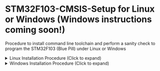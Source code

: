 # STM32F103-CMSIS-Setup for Linux or Windows (Windows instructions coming soon!)
Procedure to install command line toolchain and perform a sanity check to program the STM32F103 (Blue Pill) under Linux or Windows <br>
<details>
   
<summary>Linux Installation Procedure (Click to expand)</summary>

1. Install STM32CubeProgrammer<br>
   https://www.st.com/en/development-tools/stm32cubeprog.html<br>
   Follow the registration and download instructions. Extract the zip file. Enter the new directory, double-click on the linux installer,
   **SetupSTM32CubeProgrammer-x.xx.x.linux**, and follow the installation instructions.
2. Install "libusb-1.0-0-dev" (From the command line).<br>
   ```sudo apt install libusb-1.0-0-dev```
3. Add permissions to use USB ST-Link Programmer.<br>
   ```sudo cp ~/STMicroelectronics/STM32Cube/STM32CubeProgrammer/Drivers/rules/*.* /etc/udev/rules.d```
4. Create persistent environment variable to point to the STM32_Programmer_CLI executable (to be used within Makefile). Note that if the path
   to STM32_Programmer_CLI is different from the default install location of:<br>
   **~/STMicroelectronics/STM32Cube/STM32CubeProgrammer/bin**<br>
   then the following line must be modified accordingly.<br>
   ```export STMCUBE_PROG=~/STMicroelectronics/STM32Cube/STM32CubeProgrammer/bin/STM32_Programmer_CLI```
6. Install "make".<br>
   ```sudo apt install make```
7. Install arm-none-eabi toolchain. Note that if the install of gcc-arm-none-eabi gives an error due to lack of disc space, then the command
   can be run again and may correctly install.<br>
   ```sudo apt install gcc-arm-none-eabi```
9. Navigate to where you want to keep your STM32 projects (example: ```cd ~/bench/stm32```).<br>
   Then clone the sample blinky project to your PC and move to that directory.<br>
   ```git clone https://github.com/sandynomike/STM32F103-CMSIS-Blinky && cd STM32F103-CMSIS-Blinky```
10. Connect the ST-Link programmer to a USB port and connect the ST-Link programmer to your Blue Pill. Note that if the ST-Link programmer
   was already connected during the installation process, then you should unplug it from the USB port and plug it in again so that is recognized.
11. Build and upload the code to the Blue Pill.<br>
   ```make clean && make```
12. ### The LED on the Blue Pill should be blinking!
</details>
<details>

   <summary>Windows Installation Procedure (Click to expand)</summary>
   
1. Install Git for Windows<br>
   https://gitforwindows.org/<br>
   Download and install. Accept default settings, except:<br>
   Under the option for **Adjusting the name of the initial branch in new repositories**,
   select the option to **Override the default branch name for new repositories** and specify the branch name as **main**.
2. Install STM32CubeProgrammer
   https://www.st.com/en/development-tools/stm32cubeprog.html<br>
   Click **Get Software** and then **Get latest** for **STM32CubePrg-W64**<br>
   Accept license agreement and enter your name and email address and click **Download**. Close this page and open the email from STMicroelectronics.<br>
   Click the **Download now** button in the confirmation email to start the download. (This will open another download webpage,
   but **don't** click on Get Software again.)
   Double-click on the downloaded zip file to open, and double-click on the **SetupSTM32CubeProgrammer_win64** program to install.<br>
   Follow the installation instructions, including installing the **device software**
3. Add a Path variable to point to the STM32CubeProgrammer_CLI.exe file<br>
   Click the Windows Key and type "environment variables" and select **Edit the system environment variables**<br>
   Click on **Environment Variables...**<br>
   Under **User variables...**, click **New...**<br>
   Under **Variable name:**, type **STMCUBE_PROG**<br>
   Click **Browse File...**, and navigate to:<br>
   **C:\Program Files\STMicroelectronics\STM32Cube\STM32CubeProgrammer\bin\STM32_Programmer_CLI** application, and click **Open**, and then click **OK**.<br>
   Click **OK** twice more to exit the dialog boxes.
4. Install GNU Make for Windows<br>
   https://gnuwin32.sourceforge.net/downlinks/make.php<br>
   Run the downloaded make-3.81.exe file. Accept the default installation options.<br>
5. Add a Path ennvironment variable to point to Make.<br>
   Click the Windows Key and type "environment variables" and select **Edit the system environment variables**<br>
   Click on **Environment Variables...**<br>
   Under the **User variables...** section click on the **Path** line and then click **Edit..**<br>
   Then click **New** and then **Browse...** Browse to This PC -> Local Disk (C:) -> Program Files (x86) -> GnuWin32 -> bin, then click **OK**<br>
   Click **OK** 3 times to exit the dialog boxes.
8. Install GNU Arm Embedded Toolchain
</details>
